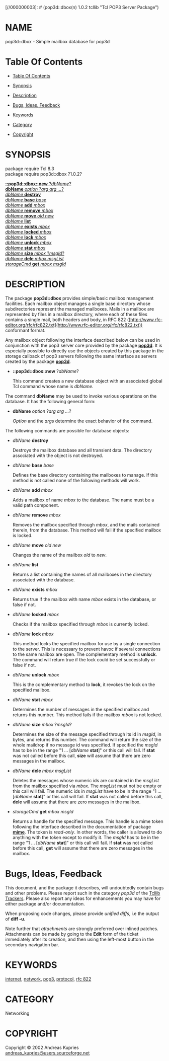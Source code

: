 
[//000000001]: # (pop3d::dbox - Tcl POP3 Server Package)
[//000000002]: # (Generated from file 'pop3d_dbox.man' by tcllib/doctools with format 'markdown')
[//000000003]: # (pop3d::dbox(n) 1.0.2 tcllib "Tcl POP3 Server Package")

# NAME

pop3d::dbox - Simple mailbox database for pop3d

# <a name='toc'></a>Table Of Contents

  -  [Table Of Contents](#toc)

  -  [Synopsis](#synopsis)

  -  [Description](#section1)

  -  [Bugs, Ideas, Feedback](#section2)

  -  [Keywords](#keywords)

  -  [Category](#category)

  -  [Copyright](#copyright)

# <a name='synopsis'></a>SYNOPSIS

package require Tcl 8.3  
package require pop3d::dbox ?1.0.2?  

[__::pop3d::dbox::new__ ?*dbName*?](#1)  
[__dbName__ *option* ?*arg arg ...*?](#2)  
[*dbName* __destroy__](#3)  
[*dbName* __base__ *base*](#4)  
[*dbName* __add__ *mbox*](#5)  
[*dbName* __remove__ *mbox*](#6)  
[*dbName* __move__ *old new*](#7)  
[*dbName* __list__](#8)  
[*dbName* __exists__ *mbox*](#9)  
[*dbName* __locked__ *mbox*](#10)  
[*dbName* __lock__ *mbox*](#11)  
[*dbName* __unlock__ *mbox*](#12)  
[*dbName* __stat__ *mbox*](#13)  
[*dbName* __size__ *mbox* ?*msgId*?](#14)  
[*dbName* __dele__ *mbox msgList*](#15)  
[*storageCmd* __get__ *mbox* *msgId*](#16)  

# <a name='description'></a>DESCRIPTION

The package __pop3d::dbox__ provides simple/basic mailbox management facilities.
Each mailbox object manages a single base directory whose subdirectories
represent the managed mailboxes. Mails in a mailbox are represented by files in
a mailbox directory, where each of these files contains a single mail, both
headers and body, in RFC 822
([http://www.rfc-editor.org/rfc/rfc822.txt](http://www.rfc-editor.org/rfc/rfc822.txt))
conformant format.

Any mailbox object following the interface described below can be used in
conjunction with the pop3 server core provided by the package
__[pop3d](pop3d.md)__. It is especially possible to directly use the objects
created by this package in the storage callback of pop3 servers following the
same interface as servers created by the package __[pop3d](pop3d.md)__.

  - <a name='1'></a>__::pop3d::dbox::new__ ?*dbName*?

    This command creates a new database object with an associated global Tcl
    command whose name is *dbName*.

The command __dbName__ may be used to invoke various operations on the database.
It has the following general form:

  - <a name='2'></a>__dbName__ *option* ?*arg arg ...*?

    *Option* and the *arg*s determine the exact behavior of the command.

The following commands are possible for database objects:

  - <a name='3'></a>*dbName* __destroy__

    Destroys the mailbox database and all transient data. The directory
    associated with the object is not destroyed.

  - <a name='4'></a>*dbName* __base__ *base*

    Defines the base directory containing the mailboxes to manage. If this
    method is not called none of the following methods will work.

  - <a name='5'></a>*dbName* __add__ *mbox*

    Adds a mailbox of name *mbox* to the database. The name must be a valid path
    component.

  - <a name='6'></a>*dbName* __remove__ *mbox*

    Removes the mailbox specified through *mbox*, and the mails contained
    therein, from the database. This method will fail if the specified mailbox
    is locked.

  - <a name='7'></a>*dbName* __move__ *old new*

    Changes the name of the mailbox *old* to *new*.

  - <a name='8'></a>*dbName* __list__

    Returns a list containing the names of all mailboxes in the directory
    associated with the database.

  - <a name='9'></a>*dbName* __exists__ *mbox*

    Returns true if the mailbox with name *mbox* exists in the database, or
    false if not.

  - <a name='10'></a>*dbName* __locked__ *mbox*

    Checks if the mailbox specified through *mbox* is currently locked.

  - <a name='11'></a>*dbName* __lock__ *mbox*

    This method locks the specified mailbox for use by a single connection to
    the server. This is necessary to prevent havoc if several connections to the
    same mailbox are open. The complementary method is __unlock__. The command
    will return true if the lock could be set successfully or false if not.

  - <a name='12'></a>*dbName* __unlock__ *mbox*

    This is the complementary method to __lock__, it revokes the lock on the
    specified mailbox.

  - <a name='13'></a>*dbName* __stat__ *mbox*

    Determines the number of messages in the specified mailbox and returns this
    number. This method fails if the mailbox *mbox* is not locked.

  - <a name='14'></a>*dbName* __size__ *mbox* ?*msgId*?

    Determines the size of the message specified through its id in *msgId*, in
    bytes, and returns this number. The command will return the size of the
    whole maildrop if no message id was specified. If specified the *msgId* has
    to be in the range "1 ... [*dbName* __stat__]" or this call will fail. If
    __stat__ was not called before this call, __size__ will assume that there
    are zero messages in the mailbox.

  - <a name='15'></a>*dbName* __dele__ *mbox msgList*

    Deletes the messages whose numeric ids are contained in the *msgList* from
    the mailbox specified via *mbox*. The *msgList* must not be empty or this
    call will fail. The numeric ids in *msgList* have to be in the range "1 ...
    [*dbName* __stat__]" or this call will fail. If __stat__ was not called
    before this call, __dele__ will assume that there are zero messages in the
    mailbox.

  - <a name='16'></a>*storageCmd* __get__ *mbox* *msgId*

    Returns a handle for the specified message. This handle is a mime token
    following the interface described in the documentation of package
    __[mime](../mime/mime.md)__. The token is *read-only*. In other words, the
    caller is allowed to do anything with the token except to modify it. The
    *msgId* has to be in the range "1 ... [*dbName* __stat__]" or this call will
    fail. If __stat__ was not called before this call, __get__ will assume that
    there are zero messages in the mailbox.

# <a name='section2'></a>Bugs, Ideas, Feedback

This document, and the package it describes, will undoubtedly contain bugs and
other problems. Please report such in the category *pop3d* of the [Tcllib
Trackers](http://core.tcl.tk/tcllib/reportlist). Please also report any ideas
for enhancements you may have for either package and/or documentation.

When proposing code changes, please provide *unified diffs*, i.e the output of
__diff -u__.

Note further that *attachments* are strongly preferred over inlined patches.
Attachments can be made by going to the __Edit__ form of the ticket immediately
after its creation, and then using the left-most button in the secondary
navigation bar.

# <a name='keywords'></a>KEYWORDS

[internet](../../../../index.md#internet),
[network](../../../../index.md#network), [pop3](../../../../index.md#pop3),
[protocol](../../../../index.md#protocol), [rfc
822](../../../../index.md#rfc_822)

# <a name='category'></a>CATEGORY

Networking

# <a name='copyright'></a>COPYRIGHT

Copyright &copy; 2002 Andreas Kupries <andreas_kupries@users.sourceforge.net>
